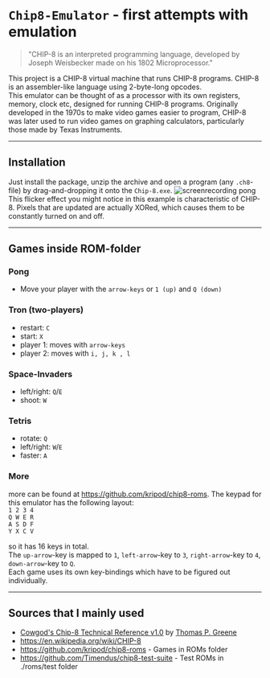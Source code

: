 # `Chip8-Emulator` - first attempts with emulation
> "CHIP-8 is an interpreted programming language, developed by Joseph Weisbecker made on his 1802 Microprocessor."

This project is a CHIP-8 virtual machine that runs CHIP-8 programs. CHIP-8 is an assembler-like language using 2-byte-long opcodes. <br>
This emulator can be thought of as a processor with its own registers, memory, clock etc, designed for running CHIP-8 programs.
Originally developed in the 1970s to make video games easier to program, CHIP-8 was later used to run video games on graphing calculators, particularly those made by Texas Instruments.

---

## Installation
Just install the package, unzip the archive and open a program (any `.ch8`-file) by drag-and-dropping it onto the `Chip-8.exe`.
![screenrecording pong](https://github.com/jmjumper/Chip8-Emulator/blob/master/screen/chip8.gif)
This flicker effect you might notice in this example is characteristic of CHIP-8. Pixels that are updated are actually XORed, which causes them to be constantly turned on and off.

--- 

## Games inside ROM-folder
### Pong
- Move your player with the `arrow-keys` or `1 (up)` and `Q (down)`
### Tron (two-players)
- restart: `C`
- start: `X`
- player 1: moves with `arrow-keys`
- player 2: moves with `i, j, k , l`
### Space-Invaders
- left/right: `Q`/`E`
- shoot: `W`
### Tetris
- rotate: `Q`
- left/right: `W`/`E`
- faster: `A`
### More
more can be found at https://github.com/kripod/chip8-roms. The keypad for this emulator has the following layout: <br>
`1 2 3 4` <br>
`Q W E R` <br>
`A S D F` <br>
`Y X C V` <br>

so it has 16 keys in total. <br>
The `up-arrow`-key is mapped to `1`, `left-arrow`-key to `3`, `right-arrow`-key to `4`, `down-arrow`-key to `Q`. <br>
Each game uses its own key-bindings which have to be figured out individually. 

---

## Sources that I mainly used
- <a href="http://devernay.free.fr/hacks/chip8/C8TECH10.HTM#2.0">Cowgod's Chip-8 Technical Reference v1.0</a> by <u>Thomas P. Greene</u> <br>
- https://en.wikipedia.org/wiki/CHIP-8 <br>
- https://github.com/kripod/chip8-roms - Games in ROMs folder<br>
- https://github.com/Timendus/chip8-test-suite - Test ROMs in ./roms/test folder
